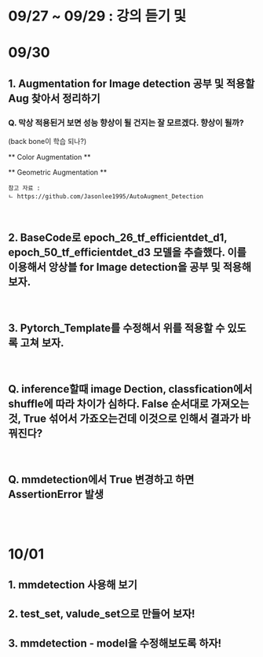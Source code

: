 # 09/27 ~ 09/29 : 강의 듣기 및  

# 09/30

## 1. Augmentation for Image detection 공부 및 적용할 Aug 찾아서 정리하기 
###  Q. 막상 적용된거 보면 성능 향상이 될 건지는 잘 모르겠다. 향상이 될까? 
(back bone이 학습 되나?)

** Color Augmentation **

** Geometric Augmentation ** 

    참고 자료 : 
    ㄴ https://github.com/Jasonlee1995/AutoAugment_Detection
<br>

## 2. BaseCode로 epoch_26_tf_efficientdet_d1, epoch_50_tf_efficientdet_d3 모델을 추츨했다. 이를 이용해서 앙상블 for Image detection을 공부 및 적용해보자. 
<br>

## 3. Pytorch_Template를 수정해서 위를 적용할 수 있도록 고쳐 보자.

<br>

## Q. inference할때 image Dection, classfication에서 shuffle에 따라 차이가 심하다. False 순서대로 가져오는것, True 섞어서 가죠오는건데  이것으로 인해서 결과가 바꿔진다?

<br>

## Q. mmdetection에서 True 변경하고 하면 AssertionError 발생 


<br>
<br>

# 10/01
## 1. mmdetection 사용해 보기
## 2. test_set, valude_set으로 만들어 보자!
## 3. mmdetection - model을 수정해보도록 하자!